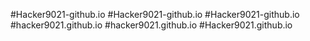 #Hacker9021-github.io
#Hacker9021-github.io
#Hacker9021-github.io
#hacker9021.github.io
#hacker9021.github.io
#Hacker9021.github.io
